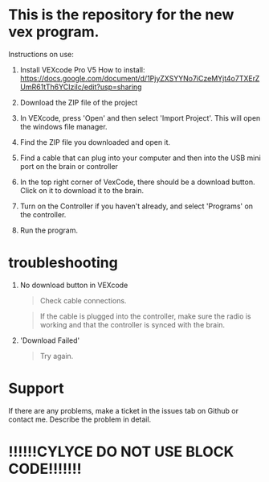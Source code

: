 # This is the repository for the new vex program. 
 Instructions on use:

 1. Install VEXcode Pro V5 
  How to install: https://docs.google.com/document/d/1PjyZXSYYNo7iCzeMYjt4o7TXErZUmR61tTh6YCIziIc/edit?usp=sharing
  
 2. Download the ZIP file of the project
 3. In VEXcode, press 'Open' and then select 'Import Project'. This will open the windows file manager.
 4. Find the ZIP file you downloaded and open it.
 5. Find a cable that can plug into your computer and then into the USB mini port on the brain or controller
 6. In the top right corner of VexCode, there should be a download button. Click on it to download it to the brain.
 7. Turn on the Controller if you haven't already, and select 'Programs' on the controller. 
 8. Run the program. 
 
 # troubleshooting
 
 1. No download button in VEXcode
    > Check cable connections. 
    
    > If the cable is plugged into the controller, make sure the radio is working and that the controller is synced with the brain.
 
 2. 'Download Failed'
    > Try again.
 
 
 # Support
 
 If there are any problems, make a ticket in the issues tab on Github or contact me. Describe the problem in detail.
 
 # !!!!!!CYLYCE DO NOT USE BLOCK CODE!!!!!!!
